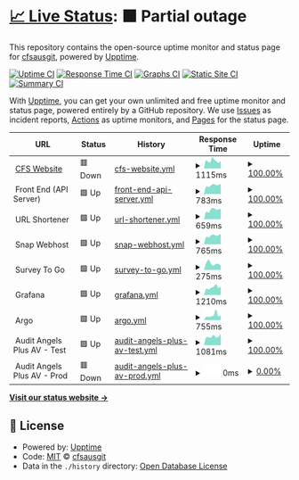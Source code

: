 # [📈 Live Status](https://cfsausgit.github.io/upptime): <!--live status--> **🟧 Partial outage**

This repository contains the open-source uptime monitor and status page for [cfsausgit](https://cfsausgit.github.io/upptime), powered by [Upptime](https://github.com/upptime/upptime).

[![Uptime CI](https://github.com/cfsausgit/upptime/workflows/Uptime%20CI/badge.svg)](https://github.com/cfsausgit/upptime/actions?query=workflow%3A%22Uptime+CI%22)
[![Response Time CI](https://github.com/cfsausgit/upptime/workflows/Response%20Time%20CI/badge.svg)](https://github.com/cfsausgit/upptime/actions?query=workflow%3A%22Response+Time+CI%22)
[![Graphs CI](https://github.com/cfsausgit/upptime/workflows/Graphs%20CI/badge.svg)](https://github.com/cfsausgit/upptime/actions?query=workflow%3A%22Graphs+CI%22)
[![Static Site CI](https://github.com/cfsausgit/upptime/workflows/Static%20Site%20CI/badge.svg)](https://github.com/cfsausgit/upptime/actions?query=workflow%3A%22Static+Site+CI%22)
[![Summary CI](https://github.com/cfsausgit/upptime/workflows/Summary%20CI/badge.svg)](https://github.com/cfsausgit/upptime/actions?query=workflow%3A%22Summary+CI%22)

With [Upptime](https://upptime.js.org), you can get your own unlimited and free uptime monitor and status page, powered entirely by a GitHub repository. We use [Issues](https://github.com/cfsausgit/upptime/issues) as incident reports, [Actions](https://github.com/cfsausgit/upptime/actions) as uptime monitors, and [Pages](https://cfsausgit.github.io/upptime) for the status page.

<!--start: status pages-->
<!-- This summary is generated by Upptime (https://github.com/upptime/upptime) -->
<!-- Do not edit this manually, your changes will be overwritten -->
<!-- prettier-ignore -->
| URL | Status | History | Response Time | Uptime |
| --- | ------ | ------- | ------------- | ------ |
| <img alt="" src="https://icons.duckduckgo.com/ip3/www.cfs-australasia.com.ico" height="13"> [CFS Website](https://www.cfs-australasia.com) | 🟥 Down | [cfs-website.yml](https://github.com/cfsausgit/upptime/commits/HEAD/history/cfs-website.yml) | <details><summary><img alt="Response time graph" src="./graphs/cfs-website/response-time-week.png" height="20"> 1115ms</summary><br><a href="https://status.cfs-australasia.com/history/cfs-website"><img alt="Response time 1286" src="https://img.shields.io/endpoint?url=https%3A%2F%2Fraw.githubusercontent.com%2Fcfsausgit%2Fupptime%2FHEAD%2Fapi%2Fcfs-website%2Fresponse-time.json"></a><br><a href="https://status.cfs-australasia.com/history/cfs-website"><img alt="24-hour response time 734" src="https://img.shields.io/endpoint?url=https%3A%2F%2Fraw.githubusercontent.com%2Fcfsausgit%2Fupptime%2FHEAD%2Fapi%2Fcfs-website%2Fresponse-time-day.json"></a><br><a href="https://status.cfs-australasia.com/history/cfs-website"><img alt="7-day response time 1115" src="https://img.shields.io/endpoint?url=https%3A%2F%2Fraw.githubusercontent.com%2Fcfsausgit%2Fupptime%2FHEAD%2Fapi%2Fcfs-website%2Fresponse-time-week.json"></a><br><a href="https://status.cfs-australasia.com/history/cfs-website"><img alt="30-day response time 1247" src="https://img.shields.io/endpoint?url=https%3A%2F%2Fraw.githubusercontent.com%2Fcfsausgit%2Fupptime%2FHEAD%2Fapi%2Fcfs-website%2Fresponse-time-month.json"></a><br><a href="https://status.cfs-australasia.com/history/cfs-website"><img alt="1-year response time 1271" src="https://img.shields.io/endpoint?url=https%3A%2F%2Fraw.githubusercontent.com%2Fcfsausgit%2Fupptime%2FHEAD%2Fapi%2Fcfs-website%2Fresponse-time-year.json"></a></details> | <details><summary><a href="https://status.cfs-australasia.com/history/cfs-website">100.00%</a></summary><a href="https://status.cfs-australasia.com/history/cfs-website"><img alt="All-time uptime 99.92%" src="https://img.shields.io/endpoint?url=https%3A%2F%2Fraw.githubusercontent.com%2Fcfsausgit%2Fupptime%2FHEAD%2Fapi%2Fcfs-website%2Fuptime.json"></a><br><a href="https://status.cfs-australasia.com/history/cfs-website"><img alt="24-hour uptime 99.98%" src="https://img.shields.io/endpoint?url=https%3A%2F%2Fraw.githubusercontent.com%2Fcfsausgit%2Fupptime%2FHEAD%2Fapi%2Fcfs-website%2Fuptime-day.json"></a><br><a href="https://status.cfs-australasia.com/history/cfs-website"><img alt="7-day uptime 100.00%" src="https://img.shields.io/endpoint?url=https%3A%2F%2Fraw.githubusercontent.com%2Fcfsausgit%2Fupptime%2FHEAD%2Fapi%2Fcfs-website%2Fuptime-week.json"></a><br><a href="https://status.cfs-australasia.com/history/cfs-website"><img alt="30-day uptime 99.96%" src="https://img.shields.io/endpoint?url=https%3A%2F%2Fraw.githubusercontent.com%2Fcfsausgit%2Fupptime%2FHEAD%2Fapi%2Fcfs-website%2Fuptime-month.json"></a><br><a href="https://status.cfs-australasia.com/history/cfs-website"><img alt="1-year uptime 99.92%" src="https://img.shields.io/endpoint?url=https%3A%2F%2Fraw.githubusercontent.com%2Fcfsausgit%2Fupptime%2FHEAD%2Fapi%2Fcfs-website%2Fuptime-year.json"></a></details>
| <img alt="" src="https://icons.duckduckgo.com/ip3/null.ico" height="13"> Front End (API Server) | 🟩 Up | [front-end-api-server.yml](https://github.com/cfsausgit/upptime/commits/HEAD/history/front-end-api-server.yml) | <details><summary><img alt="Response time graph" src="./graphs/front-end-api-server/response-time-week.png" height="20"> 783ms</summary><br><a href="https://status.cfs-australasia.com/history/front-end-api-server"><img alt="Response time 778" src="https://img.shields.io/endpoint?url=https%3A%2F%2Fraw.githubusercontent.com%2Fcfsausgit%2Fupptime%2FHEAD%2Fapi%2Ffront-end-api-server%2Fresponse-time.json"></a><br><a href="https://status.cfs-australasia.com/history/front-end-api-server"><img alt="24-hour response time 913" src="https://img.shields.io/endpoint?url=https%3A%2F%2Fraw.githubusercontent.com%2Fcfsausgit%2Fupptime%2FHEAD%2Fapi%2Ffront-end-api-server%2Fresponse-time-day.json"></a><br><a href="https://status.cfs-australasia.com/history/front-end-api-server"><img alt="7-day response time 783" src="https://img.shields.io/endpoint?url=https%3A%2F%2Fraw.githubusercontent.com%2Fcfsausgit%2Fupptime%2FHEAD%2Fapi%2Ffront-end-api-server%2Fresponse-time-week.json"></a><br><a href="https://status.cfs-australasia.com/history/front-end-api-server"><img alt="30-day response time 787" src="https://img.shields.io/endpoint?url=https%3A%2F%2Fraw.githubusercontent.com%2Fcfsausgit%2Fupptime%2FHEAD%2Fapi%2Ffront-end-api-server%2Fresponse-time-month.json"></a><br><a href="https://status.cfs-australasia.com/history/front-end-api-server"><img alt="1-year response time 775" src="https://img.shields.io/endpoint?url=https%3A%2F%2Fraw.githubusercontent.com%2Fcfsausgit%2Fupptime%2FHEAD%2Fapi%2Ffront-end-api-server%2Fresponse-time-year.json"></a></details> | <details><summary><a href="https://status.cfs-australasia.com/history/front-end-api-server">100.00%</a></summary><a href="https://status.cfs-australasia.com/history/front-end-api-server"><img alt="All-time uptime 99.99%" src="https://img.shields.io/endpoint?url=https%3A%2F%2Fraw.githubusercontent.com%2Fcfsausgit%2Fupptime%2FHEAD%2Fapi%2Ffront-end-api-server%2Fuptime.json"></a><br><a href="https://status.cfs-australasia.com/history/front-end-api-server"><img alt="24-hour uptime 100.00%" src="https://img.shields.io/endpoint?url=https%3A%2F%2Fraw.githubusercontent.com%2Fcfsausgit%2Fupptime%2FHEAD%2Fapi%2Ffront-end-api-server%2Fuptime-day.json"></a><br><a href="https://status.cfs-australasia.com/history/front-end-api-server"><img alt="7-day uptime 100.00%" src="https://img.shields.io/endpoint?url=https%3A%2F%2Fraw.githubusercontent.com%2Fcfsausgit%2Fupptime%2FHEAD%2Fapi%2Ffront-end-api-server%2Fuptime-week.json"></a><br><a href="https://status.cfs-australasia.com/history/front-end-api-server"><img alt="30-day uptime 100.00%" src="https://img.shields.io/endpoint?url=https%3A%2F%2Fraw.githubusercontent.com%2Fcfsausgit%2Fupptime%2FHEAD%2Fapi%2Ffront-end-api-server%2Fuptime-month.json"></a><br><a href="https://status.cfs-australasia.com/history/front-end-api-server"><img alt="1-year uptime 99.99%" src="https://img.shields.io/endpoint?url=https%3A%2F%2Fraw.githubusercontent.com%2Fcfsausgit%2Fupptime%2FHEAD%2Fapi%2Ffront-end-api-server%2Fuptime-year.json"></a></details>
| <img alt="" src="https://icons.duckduckgo.com/ip3/null.ico" height="13"> URL Shortener | 🟩 Up | [url-shortener.yml](https://github.com/cfsausgit/upptime/commits/HEAD/history/url-shortener.yml) | <details><summary><img alt="Response time graph" src="./graphs/url-shortener/response-time-week.png" height="20"> 659ms</summary><br><a href="https://status.cfs-australasia.com/history/url-shortener"><img alt="Response time 599" src="https://img.shields.io/endpoint?url=https%3A%2F%2Fraw.githubusercontent.com%2Fcfsausgit%2Fupptime%2FHEAD%2Fapi%2Furl-shortener%2Fresponse-time.json"></a><br><a href="https://status.cfs-australasia.com/history/url-shortener"><img alt="24-hour response time 750" src="https://img.shields.io/endpoint?url=https%3A%2F%2Fraw.githubusercontent.com%2Fcfsausgit%2Fupptime%2FHEAD%2Fapi%2Furl-shortener%2Fresponse-time-day.json"></a><br><a href="https://status.cfs-australasia.com/history/url-shortener"><img alt="7-day response time 659" src="https://img.shields.io/endpoint?url=https%3A%2F%2Fraw.githubusercontent.com%2Fcfsausgit%2Fupptime%2FHEAD%2Fapi%2Furl-shortener%2Fresponse-time-week.json"></a><br><a href="https://status.cfs-australasia.com/history/url-shortener"><img alt="30-day response time 640" src="https://img.shields.io/endpoint?url=https%3A%2F%2Fraw.githubusercontent.com%2Fcfsausgit%2Fupptime%2FHEAD%2Fapi%2Furl-shortener%2Fresponse-time-month.json"></a><br><a href="https://status.cfs-australasia.com/history/url-shortener"><img alt="1-year response time 599" src="https://img.shields.io/endpoint?url=https%3A%2F%2Fraw.githubusercontent.com%2Fcfsausgit%2Fupptime%2FHEAD%2Fapi%2Furl-shortener%2Fresponse-time-year.json"></a></details> | <details><summary><a href="https://status.cfs-australasia.com/history/url-shortener">100.00%</a></summary><a href="https://status.cfs-australasia.com/history/url-shortener"><img alt="All-time uptime 100.00%" src="https://img.shields.io/endpoint?url=https%3A%2F%2Fraw.githubusercontent.com%2Fcfsausgit%2Fupptime%2FHEAD%2Fapi%2Furl-shortener%2Fuptime.json"></a><br><a href="https://status.cfs-australasia.com/history/url-shortener"><img alt="24-hour uptime 100.00%" src="https://img.shields.io/endpoint?url=https%3A%2F%2Fraw.githubusercontent.com%2Fcfsausgit%2Fupptime%2FHEAD%2Fapi%2Furl-shortener%2Fuptime-day.json"></a><br><a href="https://status.cfs-australasia.com/history/url-shortener"><img alt="7-day uptime 100.00%" src="https://img.shields.io/endpoint?url=https%3A%2F%2Fraw.githubusercontent.com%2Fcfsausgit%2Fupptime%2FHEAD%2Fapi%2Furl-shortener%2Fuptime-week.json"></a><br><a href="https://status.cfs-australasia.com/history/url-shortener"><img alt="30-day uptime 100.00%" src="https://img.shields.io/endpoint?url=https%3A%2F%2Fraw.githubusercontent.com%2Fcfsausgit%2Fupptime%2FHEAD%2Fapi%2Furl-shortener%2Fuptime-month.json"></a><br><a href="https://status.cfs-australasia.com/history/url-shortener"><img alt="1-year uptime 99.99%" src="https://img.shields.io/endpoint?url=https%3A%2F%2Fraw.githubusercontent.com%2Fcfsausgit%2Fupptime%2FHEAD%2Fapi%2Furl-shortener%2Fuptime-year.json"></a></details>
| <img alt="" src="https://icons.duckduckgo.com/ip3/null.ico" height="13"> Snap Webhost | 🟩 Up | [snap-webhost.yml](https://github.com/cfsausgit/upptime/commits/HEAD/history/snap-webhost.yml) | <details><summary><img alt="Response time graph" src="./graphs/snap-webhost/response-time-week.png" height="20"> 765ms</summary><br><a href="https://status.cfs-australasia.com/history/snap-webhost"><img alt="Response time 777" src="https://img.shields.io/endpoint?url=https%3A%2F%2Fraw.githubusercontent.com%2Fcfsausgit%2Fupptime%2FHEAD%2Fapi%2Fsnap-webhost%2Fresponse-time.json"></a><br><a href="https://status.cfs-australasia.com/history/snap-webhost"><img alt="24-hour response time 935" src="https://img.shields.io/endpoint?url=https%3A%2F%2Fraw.githubusercontent.com%2Fcfsausgit%2Fupptime%2FHEAD%2Fapi%2Fsnap-webhost%2Fresponse-time-day.json"></a><br><a href="https://status.cfs-australasia.com/history/snap-webhost"><img alt="7-day response time 765" src="https://img.shields.io/endpoint?url=https%3A%2F%2Fraw.githubusercontent.com%2Fcfsausgit%2Fupptime%2FHEAD%2Fapi%2Fsnap-webhost%2Fresponse-time-week.json"></a><br><a href="https://status.cfs-australasia.com/history/snap-webhost"><img alt="30-day response time 779" src="https://img.shields.io/endpoint?url=https%3A%2F%2Fraw.githubusercontent.com%2Fcfsausgit%2Fupptime%2FHEAD%2Fapi%2Fsnap-webhost%2Fresponse-time-month.json"></a><br><a href="https://status.cfs-australasia.com/history/snap-webhost"><img alt="1-year response time 775" src="https://img.shields.io/endpoint?url=https%3A%2F%2Fraw.githubusercontent.com%2Fcfsausgit%2Fupptime%2FHEAD%2Fapi%2Fsnap-webhost%2Fresponse-time-year.json"></a></details> | <details><summary><a href="https://status.cfs-australasia.com/history/snap-webhost">100.00%</a></summary><a href="https://status.cfs-australasia.com/history/snap-webhost"><img alt="All-time uptime 100.00%" src="https://img.shields.io/endpoint?url=https%3A%2F%2Fraw.githubusercontent.com%2Fcfsausgit%2Fupptime%2FHEAD%2Fapi%2Fsnap-webhost%2Fuptime.json"></a><br><a href="https://status.cfs-australasia.com/history/snap-webhost"><img alt="24-hour uptime 100.00%" src="https://img.shields.io/endpoint?url=https%3A%2F%2Fraw.githubusercontent.com%2Fcfsausgit%2Fupptime%2FHEAD%2Fapi%2Fsnap-webhost%2Fuptime-day.json"></a><br><a href="https://status.cfs-australasia.com/history/snap-webhost"><img alt="7-day uptime 100.00%" src="https://img.shields.io/endpoint?url=https%3A%2F%2Fraw.githubusercontent.com%2Fcfsausgit%2Fupptime%2FHEAD%2Fapi%2Fsnap-webhost%2Fuptime-week.json"></a><br><a href="https://status.cfs-australasia.com/history/snap-webhost"><img alt="30-day uptime 100.00%" src="https://img.shields.io/endpoint?url=https%3A%2F%2Fraw.githubusercontent.com%2Fcfsausgit%2Fupptime%2FHEAD%2Fapi%2Fsnap-webhost%2Fuptime-month.json"></a><br><a href="https://status.cfs-australasia.com/history/snap-webhost"><img alt="1-year uptime 100.00%" src="https://img.shields.io/endpoint?url=https%3A%2F%2Fraw.githubusercontent.com%2Fcfsausgit%2Fupptime%2FHEAD%2Fapi%2Fsnap-webhost%2Fuptime-year.json"></a></details>
| <img alt="" src="https://icons.duckduckgo.com/ip3/null.ico" height="13"> Survey To Go | 🟩 Up | [survey-to-go.yml](https://github.com/cfsausgit/upptime/commits/HEAD/history/survey-to-go.yml) | <details><summary><img alt="Response time graph" src="./graphs/survey-to-go/response-time-week.png" height="20"> 275ms</summary><br><a href="https://status.cfs-australasia.com/history/survey-to-go"><img alt="Response time 305" src="https://img.shields.io/endpoint?url=https%3A%2F%2Fraw.githubusercontent.com%2Fcfsausgit%2Fupptime%2FHEAD%2Fapi%2Fsurvey-to-go%2Fresponse-time.json"></a><br><a href="https://status.cfs-australasia.com/history/survey-to-go"><img alt="24-hour response time 194" src="https://img.shields.io/endpoint?url=https%3A%2F%2Fraw.githubusercontent.com%2Fcfsausgit%2Fupptime%2FHEAD%2Fapi%2Fsurvey-to-go%2Fresponse-time-day.json"></a><br><a href="https://status.cfs-australasia.com/history/survey-to-go"><img alt="7-day response time 275" src="https://img.shields.io/endpoint?url=https%3A%2F%2Fraw.githubusercontent.com%2Fcfsausgit%2Fupptime%2FHEAD%2Fapi%2Fsurvey-to-go%2Fresponse-time-week.json"></a><br><a href="https://status.cfs-australasia.com/history/survey-to-go"><img alt="30-day response time 282" src="https://img.shields.io/endpoint?url=https%3A%2F%2Fraw.githubusercontent.com%2Fcfsausgit%2Fupptime%2FHEAD%2Fapi%2Fsurvey-to-go%2Fresponse-time-month.json"></a><br><a href="https://status.cfs-australasia.com/history/survey-to-go"><img alt="1-year response time 319" src="https://img.shields.io/endpoint?url=https%3A%2F%2Fraw.githubusercontent.com%2Fcfsausgit%2Fupptime%2FHEAD%2Fapi%2Fsurvey-to-go%2Fresponse-time-year.json"></a></details> | <details><summary><a href="https://status.cfs-australasia.com/history/survey-to-go">100.00%</a></summary><a href="https://status.cfs-australasia.com/history/survey-to-go"><img alt="All-time uptime 100.00%" src="https://img.shields.io/endpoint?url=https%3A%2F%2Fraw.githubusercontent.com%2Fcfsausgit%2Fupptime%2FHEAD%2Fapi%2Fsurvey-to-go%2Fuptime.json"></a><br><a href="https://status.cfs-australasia.com/history/survey-to-go"><img alt="24-hour uptime 100.00%" src="https://img.shields.io/endpoint?url=https%3A%2F%2Fraw.githubusercontent.com%2Fcfsausgit%2Fupptime%2FHEAD%2Fapi%2Fsurvey-to-go%2Fuptime-day.json"></a><br><a href="https://status.cfs-australasia.com/history/survey-to-go"><img alt="7-day uptime 100.00%" src="https://img.shields.io/endpoint?url=https%3A%2F%2Fraw.githubusercontent.com%2Fcfsausgit%2Fupptime%2FHEAD%2Fapi%2Fsurvey-to-go%2Fuptime-week.json"></a><br><a href="https://status.cfs-australasia.com/history/survey-to-go"><img alt="30-day uptime 100.00%" src="https://img.shields.io/endpoint?url=https%3A%2F%2Fraw.githubusercontent.com%2Fcfsausgit%2Fupptime%2FHEAD%2Fapi%2Fsurvey-to-go%2Fuptime-month.json"></a><br><a href="https://status.cfs-australasia.com/history/survey-to-go"><img alt="1-year uptime 100.00%" src="https://img.shields.io/endpoint?url=https%3A%2F%2Fraw.githubusercontent.com%2Fcfsausgit%2Fupptime%2FHEAD%2Fapi%2Fsurvey-to-go%2Fuptime-year.json"></a></details>
| <img alt="" src="https://icons.duckduckgo.com/ip3/null.ico" height="13"> Grafana | 🟩 Up | [grafana.yml](https://github.com/cfsausgit/upptime/commits/HEAD/history/grafana.yml) | <details><summary><img alt="Response time graph" src="./graphs/grafana/response-time-week.png" height="20"> 1210ms</summary><br><a href="https://status.cfs-australasia.com/history/grafana"><img alt="Response time 1148" src="https://img.shields.io/endpoint?url=https%3A%2F%2Fraw.githubusercontent.com%2Fcfsausgit%2Fupptime%2FHEAD%2Fapi%2Fgrafana%2Fresponse-time.json"></a><br><a href="https://status.cfs-australasia.com/history/grafana"><img alt="24-hour response time 1348" src="https://img.shields.io/endpoint?url=https%3A%2F%2Fraw.githubusercontent.com%2Fcfsausgit%2Fupptime%2FHEAD%2Fapi%2Fgrafana%2Fresponse-time-day.json"></a><br><a href="https://status.cfs-australasia.com/history/grafana"><img alt="7-day response time 1210" src="https://img.shields.io/endpoint?url=https%3A%2F%2Fraw.githubusercontent.com%2Fcfsausgit%2Fupptime%2FHEAD%2Fapi%2Fgrafana%2Fresponse-time-week.json"></a><br><a href="https://status.cfs-australasia.com/history/grafana"><img alt="30-day response time 1144" src="https://img.shields.io/endpoint?url=https%3A%2F%2Fraw.githubusercontent.com%2Fcfsausgit%2Fupptime%2FHEAD%2Fapi%2Fgrafana%2Fresponse-time-month.json"></a><br><a href="https://status.cfs-australasia.com/history/grafana"><img alt="1-year response time 1151" src="https://img.shields.io/endpoint?url=https%3A%2F%2Fraw.githubusercontent.com%2Fcfsausgit%2Fupptime%2FHEAD%2Fapi%2Fgrafana%2Fresponse-time-year.json"></a></details> | <details><summary><a href="https://status.cfs-australasia.com/history/grafana">100.00%</a></summary><a href="https://status.cfs-australasia.com/history/grafana"><img alt="All-time uptime 99.92%" src="https://img.shields.io/endpoint?url=https%3A%2F%2Fraw.githubusercontent.com%2Fcfsausgit%2Fupptime%2FHEAD%2Fapi%2Fgrafana%2Fuptime.json"></a><br><a href="https://status.cfs-australasia.com/history/grafana"><img alt="24-hour uptime 100.00%" src="https://img.shields.io/endpoint?url=https%3A%2F%2Fraw.githubusercontent.com%2Fcfsausgit%2Fupptime%2FHEAD%2Fapi%2Fgrafana%2Fuptime-day.json"></a><br><a href="https://status.cfs-australasia.com/history/grafana"><img alt="7-day uptime 100.00%" src="https://img.shields.io/endpoint?url=https%3A%2F%2Fraw.githubusercontent.com%2Fcfsausgit%2Fupptime%2FHEAD%2Fapi%2Fgrafana%2Fuptime-week.json"></a><br><a href="https://status.cfs-australasia.com/history/grafana"><img alt="30-day uptime 99.91%" src="https://img.shields.io/endpoint?url=https%3A%2F%2Fraw.githubusercontent.com%2Fcfsausgit%2Fupptime%2FHEAD%2Fapi%2Fgrafana%2Fuptime-month.json"></a><br><a href="https://status.cfs-australasia.com/history/grafana"><img alt="1-year uptime 99.99%" src="https://img.shields.io/endpoint?url=https%3A%2F%2Fraw.githubusercontent.com%2Fcfsausgit%2Fupptime%2FHEAD%2Fapi%2Fgrafana%2Fuptime-year.json"></a></details>
| <img alt="" src="https://icons.duckduckgo.com/ip3/null.ico" height="13"> Argo | 🟩 Up | [argo.yml](https://github.com/cfsausgit/upptime/commits/HEAD/history/argo.yml) | <details><summary><img alt="Response time graph" src="./graphs/argo/response-time-week.png" height="20"> 755ms</summary><br><a href="https://status.cfs-australasia.com/history/argo"><img alt="Response time 658" src="https://img.shields.io/endpoint?url=https%3A%2F%2Fraw.githubusercontent.com%2Fcfsausgit%2Fupptime%2FHEAD%2Fapi%2Fargo%2Fresponse-time.json"></a><br><a href="https://status.cfs-australasia.com/history/argo"><img alt="24-hour response time 755" src="https://img.shields.io/endpoint?url=https%3A%2F%2Fraw.githubusercontent.com%2Fcfsausgit%2Fupptime%2FHEAD%2Fapi%2Fargo%2Fresponse-time-day.json"></a><br><a href="https://status.cfs-australasia.com/history/argo"><img alt="7-day response time 755" src="https://img.shields.io/endpoint?url=https%3A%2F%2Fraw.githubusercontent.com%2Fcfsausgit%2Fupptime%2FHEAD%2Fapi%2Fargo%2Fresponse-time-week.json"></a><br><a href="https://status.cfs-australasia.com/history/argo"><img alt="30-day response time 678" src="https://img.shields.io/endpoint?url=https%3A%2F%2Fraw.githubusercontent.com%2Fcfsausgit%2Fupptime%2FHEAD%2Fapi%2Fargo%2Fresponse-time-month.json"></a><br><a href="https://status.cfs-australasia.com/history/argo"><img alt="1-year response time 671" src="https://img.shields.io/endpoint?url=https%3A%2F%2Fraw.githubusercontent.com%2Fcfsausgit%2Fupptime%2FHEAD%2Fapi%2Fargo%2Fresponse-time-year.json"></a></details> | <details><summary><a href="https://status.cfs-australasia.com/history/argo">100.00%</a></summary><a href="https://status.cfs-australasia.com/history/argo"><img alt="All-time uptime 99.05%" src="https://img.shields.io/endpoint?url=https%3A%2F%2Fraw.githubusercontent.com%2Fcfsausgit%2Fupptime%2FHEAD%2Fapi%2Fargo%2Fuptime.json"></a><br><a href="https://status.cfs-australasia.com/history/argo"><img alt="24-hour uptime 100.00%" src="https://img.shields.io/endpoint?url=https%3A%2F%2Fraw.githubusercontent.com%2Fcfsausgit%2Fupptime%2FHEAD%2Fapi%2Fargo%2Fuptime-day.json"></a><br><a href="https://status.cfs-australasia.com/history/argo"><img alt="7-day uptime 100.00%" src="https://img.shields.io/endpoint?url=https%3A%2F%2Fraw.githubusercontent.com%2Fcfsausgit%2Fupptime%2FHEAD%2Fapi%2Fargo%2Fuptime-week.json"></a><br><a href="https://status.cfs-australasia.com/history/argo"><img alt="30-day uptime 86.64%" src="https://img.shields.io/endpoint?url=https%3A%2F%2Fraw.githubusercontent.com%2Fcfsausgit%2Fupptime%2FHEAD%2Fapi%2Fargo%2Fuptime-month.json"></a><br><a href="https://status.cfs-australasia.com/history/argo"><img alt="1-year uptime 98.63%" src="https://img.shields.io/endpoint?url=https%3A%2F%2Fraw.githubusercontent.com%2Fcfsausgit%2Fupptime%2FHEAD%2Fapi%2Fargo%2Fuptime-year.json"></a></details>
| <img alt="" src="https://icons.duckduckgo.com/ip3/null.ico" height="13"> Audit Angels Plus AV - Test | 🟩 Up | [audit-angels-plus-av-test.yml](https://github.com/cfsausgit/upptime/commits/HEAD/history/audit-angels-plus-av-test.yml) | <details><summary><img alt="Response time graph" src="./graphs/audit-angels-plus-av-test/response-time-week.png" height="20"> 1081ms</summary><br><a href="https://status.cfs-australasia.com/history/audit-angels-plus-av-test"><img alt="Response time 1127" src="https://img.shields.io/endpoint?url=https%3A%2F%2Fraw.githubusercontent.com%2Fcfsausgit%2Fupptime%2FHEAD%2Fapi%2Faudit-angels-plus-av-test%2Fresponse-time.json"></a><br><a href="https://status.cfs-australasia.com/history/audit-angels-plus-av-test"><img alt="24-hour response time 1390" src="https://img.shields.io/endpoint?url=https%3A%2F%2Fraw.githubusercontent.com%2Fcfsausgit%2Fupptime%2FHEAD%2Fapi%2Faudit-angels-plus-av-test%2Fresponse-time-day.json"></a><br><a href="https://status.cfs-australasia.com/history/audit-angels-plus-av-test"><img alt="7-day response time 1081" src="https://img.shields.io/endpoint?url=https%3A%2F%2Fraw.githubusercontent.com%2Fcfsausgit%2Fupptime%2FHEAD%2Fapi%2Faudit-angels-plus-av-test%2Fresponse-time-week.json"></a><br><a href="https://status.cfs-australasia.com/history/audit-angels-plus-av-test"><img alt="30-day response time 1082" src="https://img.shields.io/endpoint?url=https%3A%2F%2Fraw.githubusercontent.com%2Fcfsausgit%2Fupptime%2FHEAD%2Fapi%2Faudit-angels-plus-av-test%2Fresponse-time-month.json"></a><br><a href="https://status.cfs-australasia.com/history/audit-angels-plus-av-test"><img alt="1-year response time 1137" src="https://img.shields.io/endpoint?url=https%3A%2F%2Fraw.githubusercontent.com%2Fcfsausgit%2Fupptime%2FHEAD%2Fapi%2Faudit-angels-plus-av-test%2Fresponse-time-year.json"></a></details> | <details><summary><a href="https://status.cfs-australasia.com/history/audit-angels-plus-av-test">100.00%</a></summary><a href="https://status.cfs-australasia.com/history/audit-angels-plus-av-test"><img alt="All-time uptime 99.99%" src="https://img.shields.io/endpoint?url=https%3A%2F%2Fraw.githubusercontent.com%2Fcfsausgit%2Fupptime%2FHEAD%2Fapi%2Faudit-angels-plus-av-test%2Fuptime.json"></a><br><a href="https://status.cfs-australasia.com/history/audit-angels-plus-av-test"><img alt="24-hour uptime 100.00%" src="https://img.shields.io/endpoint?url=https%3A%2F%2Fraw.githubusercontent.com%2Fcfsausgit%2Fupptime%2FHEAD%2Fapi%2Faudit-angels-plus-av-test%2Fuptime-day.json"></a><br><a href="https://status.cfs-australasia.com/history/audit-angels-plus-av-test"><img alt="7-day uptime 100.00%" src="https://img.shields.io/endpoint?url=https%3A%2F%2Fraw.githubusercontent.com%2Fcfsausgit%2Fupptime%2FHEAD%2Fapi%2Faudit-angels-plus-av-test%2Fuptime-week.json"></a><br><a href="https://status.cfs-australasia.com/history/audit-angels-plus-av-test"><img alt="30-day uptime 100.00%" src="https://img.shields.io/endpoint?url=https%3A%2F%2Fraw.githubusercontent.com%2Fcfsausgit%2Fupptime%2FHEAD%2Fapi%2Faudit-angels-plus-av-test%2Fuptime-month.json"></a><br><a href="https://status.cfs-australasia.com/history/audit-angels-plus-av-test"><img alt="1-year uptime 99.98%" src="https://img.shields.io/endpoint?url=https%3A%2F%2Fraw.githubusercontent.com%2Fcfsausgit%2Fupptime%2FHEAD%2Fapi%2Faudit-angels-plus-av-test%2Fuptime-year.json"></a></details>
| <img alt="" src="https://icons.duckduckgo.com/ip3/null.ico" height="13"> Audit Angels Plus AV - Prod | 🟥 Down | [audit-angels-plus-av-prod.yml](https://github.com/cfsausgit/upptime/commits/HEAD/history/audit-angels-plus-av-prod.yml) | <details><summary><img alt="Response time graph" src="./graphs/audit-angels-plus-av-prod/response-time-week.png" height="20"> 0ms</summary><br><a href="https://status.cfs-australasia.com/history/audit-angels-plus-av-prod"><img alt="Response time 1125" src="https://img.shields.io/endpoint?url=https%3A%2F%2Fraw.githubusercontent.com%2Fcfsausgit%2Fupptime%2FHEAD%2Fapi%2Faudit-angels-plus-av-prod%2Fresponse-time.json"></a><br><a href="https://status.cfs-australasia.com/history/audit-angels-plus-av-prod"><img alt="24-hour response time 0" src="https://img.shields.io/endpoint?url=https%3A%2F%2Fraw.githubusercontent.com%2Fcfsausgit%2Fupptime%2FHEAD%2Fapi%2Faudit-angels-plus-av-prod%2Fresponse-time-day.json"></a><br><a href="https://status.cfs-australasia.com/history/audit-angels-plus-av-prod"><img alt="7-day response time 0" src="https://img.shields.io/endpoint?url=https%3A%2F%2Fraw.githubusercontent.com%2Fcfsausgit%2Fupptime%2FHEAD%2Fapi%2Faudit-angels-plus-av-prod%2Fresponse-time-week.json"></a><br><a href="https://status.cfs-australasia.com/history/audit-angels-plus-av-prod"><img alt="30-day response time 0" src="https://img.shields.io/endpoint?url=https%3A%2F%2Fraw.githubusercontent.com%2Fcfsausgit%2Fupptime%2FHEAD%2Fapi%2Faudit-angels-plus-av-prod%2Fresponse-time-month.json"></a><br><a href="https://status.cfs-australasia.com/history/audit-angels-plus-av-prod"><img alt="1-year response time 1128" src="https://img.shields.io/endpoint?url=https%3A%2F%2Fraw.githubusercontent.com%2Fcfsausgit%2Fupptime%2FHEAD%2Fapi%2Faudit-angels-plus-av-prod%2Fresponse-time-year.json"></a></details> | <details><summary><a href="https://status.cfs-australasia.com/history/audit-angels-plus-av-prod">0.00%</a></summary><a href="https://status.cfs-australasia.com/history/audit-angels-plus-av-prod"><img alt="All-time uptime 86.52%" src="https://img.shields.io/endpoint?url=https%3A%2F%2Fraw.githubusercontent.com%2Fcfsausgit%2Fupptime%2FHEAD%2Fapi%2Faudit-angels-plus-av-prod%2Fuptime.json"></a><br><a href="https://status.cfs-australasia.com/history/audit-angels-plus-av-prod"><img alt="24-hour uptime 0.00%" src="https://img.shields.io/endpoint?url=https%3A%2F%2Fraw.githubusercontent.com%2Fcfsausgit%2Fupptime%2FHEAD%2Fapi%2Faudit-angels-plus-av-prod%2Fuptime-day.json"></a><br><a href="https://status.cfs-australasia.com/history/audit-angels-plus-av-prod"><img alt="7-day uptime 0.00%" src="https://img.shields.io/endpoint?url=https%3A%2F%2Fraw.githubusercontent.com%2Fcfsausgit%2Fupptime%2FHEAD%2Fapi%2Faudit-angels-plus-av-prod%2Fuptime-week.json"></a><br><a href="https://status.cfs-australasia.com/history/audit-angels-plus-av-prod"><img alt="30-day uptime 0.00%" src="https://img.shields.io/endpoint?url=https%3A%2F%2Fraw.githubusercontent.com%2Fcfsausgit%2Fupptime%2FHEAD%2Fapi%2Faudit-angels-plus-av-prod%2Fuptime-month.json"></a><br><a href="https://status.cfs-australasia.com/history/audit-angels-plus-av-prod"><img alt="1-year uptime 78.39%" src="https://img.shields.io/endpoint?url=https%3A%2F%2Fraw.githubusercontent.com%2Fcfsausgit%2Fupptime%2FHEAD%2Fapi%2Faudit-angels-plus-av-prod%2Fuptime-year.json"></a></details>

<!--end: status pages-->

[**Visit our status website →**](https://cfsausgit.github.io/upptime)

## 📄 License

- Powered by: [Upptime](https://github.com/upptime/upptime)
- Code: [MIT](./LICENSE) © [cfsausgit](https://cfsausgit.github.io/upptime)
- Data in the `./history` directory: [Open Database License](https://opendatacommons.org/licenses/odbl/1-0/)

